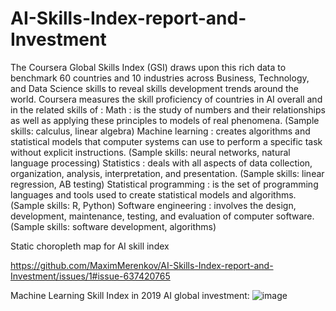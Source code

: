 # AI-Skills-Index-report-and-Investment
The Coursera Global Skills Index (GSI) draws upon this rich data to benchmark 60 countries and 10 industries across Business, Technology, and Data Science skills to reveal skills development trends around the world.  Coursera measures the skill proficiency of countries in AI overall and in the related skills of :  Math : is the study of numbers and their relationships as well as applying these principles to models of real phenomena. (Sample skills: calculus, linear algebra)  Machine learning : creates algorithms and statistical models that computer systems can use to perform a specific task without explicit instructions. (Sample skills: neural networks, natural language processing)  Statistics : deals with all aspects of data collection, organization, analysis, interpretation, and presentation. (Sample skills: linear regression, AB testing)  Statistical programming : is the set of programming languages and tools used to create statistical models and algorithms. (Sample skills: R, Python)  Software engineering : involves the design, development, maintenance, testing, and evaluation of computer software. (Sample skills: software development, algorithms)


Static choropleth map for AI skill index

https://github.com/MaximMerenkov/AI-Skills-Index-report-and-Investment/issues/1#issue-637420765

Machine Learning Skill Index in 2019
AI global investment:
![image](https://user-images.githubusercontent.com/47306096/84455739-12131380-ac2c-11ea-95fe-93affbf3064f.png)
